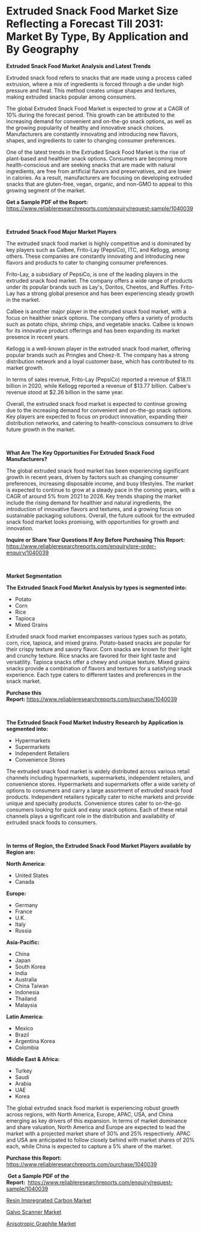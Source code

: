 <p><h1>Extruded Snack Food Market Size Reflecting a Forecast Till 2031: Market By Type, By Application and By Geography</h1></p><p><strong>Extruded Snack Food Market Analysis and Latest Trends</strong></p>
<p><p>Extruded snack food refers to snacks that are made using a process called extrusion, where a mix of ingredients is forced through a die under high pressure and heat. This method creates unique shapes and textures, making extruded snacks popular among consumers.</p><p>The global Extruded Snack Food Market is expected to grow at a CAGR of 10% during the forecast period. This growth can be attributed to the increasing demand for convenient and on-the-go snack options, as well as the growing popularity of healthy and innovative snack choices. Manufacturers are constantly innovating and introducing new flavors, shapes, and ingredients to cater to changing consumer preferences.</p><p>One of the latest trends in the Extruded Snack Food Market is the rise of plant-based and healthier snack options. Consumers are becoming more health-conscious and are seeking snacks that are made with natural ingredients, are free from artificial flavors and preservatives, and are lower in calories. As a result, manufacturers are focusing on developing extruded snacks that are gluten-free, vegan, organic, and non-GMO to appeal to this growing segment of the market.</p></p>
<p><strong>Get a Sample PDF of the Report:&nbsp;</strong> <a href="https://www.reliableresearchreports.com/enquiry/request-sample/1040039">https://www.reliableresearchreports.com/enquiry/request-sample/1040039</a></p>
<p>&nbsp;</p>
<p><strong>Extruded Snack Food Major Market Players</strong></p>
<p><p>The extruded snack food market is highly competitive and is dominated by key players such as Calbee, Frito-Lay (PepsiCo), ITC, and Kellogg, among others. These companies are constantly innovating and introducing new flavors and products to cater to changing consumer preferences.</p><p>Frito-Lay, a subsidiary of PepsiCo, is one of the leading players in the extruded snack food market. The company offers a wide range of products under its popular brands such as Lay's, Doritos, Cheetos, and Ruffles. Frito-Lay has a strong global presence and has been experiencing steady growth in the market.</p><p>Calbee is another major player in the extruded snack food market, with a focus on healthier snack options. The company offers a variety of products such as potato chips, shrimp chips, and vegetable snacks. Calbee is known for its innovative product offerings and has been expanding its market presence in recent years.</p><p>Kellogg is a well-known player in the extruded snack food market, offering popular brands such as Pringles and Cheez-It. The company has a strong distribution network and a loyal customer base, which has contributed to its market growth.</p><p>In terms of sales revenue, Frito-Lay (PepsiCo) reported a revenue of $18.11 billion in 2020, while Kellogg reported a revenue of $13.77 billion. Calbee's revenue stood at $2.26 billion in the same year.</p><p>Overall, the extruded snack food market is expected to continue growing due to the increasing demand for convenient and on-the-go snack options. Key players are expected to focus on product innovation, expanding their distribution networks, and catering to health-conscious consumers to drive future growth in the market.</p></p>
<p>&nbsp;</p>
<p><strong>What Are The Key Opportunities For Extruded Snack Food Manufacturers?</strong></p>
<p><p>The global extruded snack food market has been experiencing significant growth in recent years, driven by factors such as changing consumer preferences, increasing disposable income, and busy lifestyles. The market is expected to continue to grow at a steady pace in the coming years, with a CAGR of around 5% from 2021 to 2026. Key trends shaping the market include the rising demand for healthier and natural ingredients, the introduction of innovative flavors and textures, and a growing focus on sustainable packaging solutions. Overall, the future outlook for the extruded snack food market looks promising, with opportunities for growth and innovation.</p></p>
<p><strong>Inquire or Share Your Questions If Any Before Purchasing This Report:</strong> <a href="https://www.reliableresearchreports.com/enquiry/pre-order-enquiry/1040039">https://www.reliableresearchreports.com/enquiry/pre-order-enquiry/1040039</a></p>
<p>&nbsp;</p>
<p><strong>Market Segmentation</strong></p>
<p><strong>The Extruded Snack Food Market Analysis by types is segmented into:</strong></p>
<p><ul><li>Potato</li><li>Corn</li><li>Rice</li><li>Tapioca</li><li>Mixed Grains</li></ul></p>
<p><p>Extruded snack food market encompasses various types such as potato, corn, rice, tapioca, and mixed grains. Potato-based snacks are popular for their crispy texture and savory flavor. Corn snacks are known for their light and crunchy texture. Rice snacks are favored for their light taste and versatility. Tapioca snacks offer a chewy and unique texture. Mixed grains snacks provide a combination of flavors and textures for a satisfying snack experience. Each type caters to different tastes and preferences in the snack market.</p></p>
<p><strong>Purchase this Report:&nbsp;</strong><a href="https://www.reliableresearchreports.com/purchase/1040039">https://www.reliableresearchreports.com/purchase/1040039</a></p>
<p>&nbsp;</p>
<p><strong>The Extruded Snack Food Market Industry Research by Application is segmented into:</strong></p>
<p><ul><li>Hypermarkets</li><li>Supermarkets</li><li>Independent Retailers</li><li>Convenience Stores</li></ul></p>
<p><p>The extruded snack food market is widely distributed across various retail channels including hypermarkets, supermarkets, independent retailers, and convenience stores. Hypermarkets and supermarkets offer a wide variety of options to consumers and carry a large assortment of extruded snack food products. Independent retailers typically cater to niche markets and provide unique and specialty products. Convenience stores cater to on-the-go consumers looking for quick and easy snack options. Each of these retail channels plays a significant role in the distribution and availability of extruded snack foods to consumers.</p></p>
<p>&nbsp;</p>
<p><strong>In terms of Region, the Extruded Snack Food Market Players available by Region are:</strong></p>
<p>
    <p> <strong> North America: </strong>
        <ul>
            <li>United States</li>
            <li>Canada</li>
        </ul>
        </p> 
    <p> <strong> Europe: </strong>
        <ul>
            <li>Germany</li>
            <li>France</li>
            <li>U.K.</li>
            <li>Italy</li>
            <li>Russia</li>
        </ul>
        </p> 
    <p> <strong> Asia-Pacific: </strong>
        <ul>
            <li>China</li>
            <li>Japan</li>
            <li>South Korea</li>
            <li>India</li>
            <li>Australia</li>
            <li>China Taiwan</li>
            <li>Indonesia</li>
            <li>Thailand</li>
            <li>Malaysia</li>
        </ul>
        </p> 
    <p> <strong> Latin America: </strong>
        <ul>
            <li>Mexico</li>
            <li>Brazil</li>
            <li>Argentina Korea</li>
            <li>Colombia</li>
        </ul>
        </p> 
    <p> <strong> Middle East & Africa: </strong>
        <ul>
            <li>Turkey</li>
            <li>Saudi</li>
            <li>Arabia</li>
            <li>UAE</li>
            <li>Korea</li>
        </ul>
    </p>
    </p>
<p><p>The global extruded snack food market is experiencing robust growth across regions, with North America, Europe, APAC, USA, and China emerging as key drivers of this expansion. In terms of market dominance and share valuation, North America and Europe are expected to lead the market with a projected market share of 30% and 25% respectively. APAC and USA are anticipated to follow closely behind with market shares of 20% each, while China is expected to capture a 5% share of the market.</p></p>
<p><strong>Purchase this Report: </strong><a href="https://www.reliableresearchreports.com/purchase/1040039">https://www.reliableresearchreports.com/purchase/1040039</a></p>
<p>&nbsp;<strong>Get a Sample PDF of the Report:&nbsp;&nbsp;</strong><a href="https://www.reliableresearchreports.com/enquiry/request-sample/1040039">https://www.reliableresearchreports.com/enquiry/request-sample/1040039</a></p>
<p><strong></strong></p>
<p><p><a href="https://glittery-fuchsia-86a.notion.site/Resin-Impregnated-Carbon-Market-Size-Market-Share-and-Global-Market-Analysis-Report-2024-2031-72276c0783e24cac985646d44c9bf02f">Resin Impregnated Carbon Market</a></p><p><a href="https://view.publitas.com/reportprime-1/galvo-scanner-market-size-furnishes-valuable-information-encompassing-market-share-market-trends-and-projections-spanning-from-2024-to-2031/">Galvo Scanner Market</a></p><p><a href="https://acidic-farm-354.notion.site/Anisotropic-Graphite-Market-Size-Share-Trends-Analysis-Report-By-Application-Regional-Outlook-C-f441a372b1d14a39b98e2181ac0ed0c5">Anisotropic Graphite Market</a></p></p>